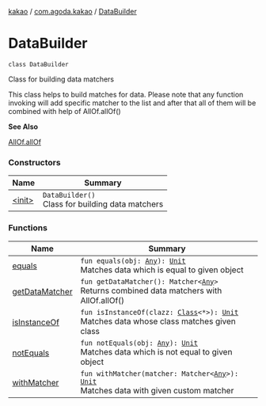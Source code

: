 [kakao](../../index.md) / [com.agoda.kakao](../index.md) / [DataBuilder](./index.md)

# DataBuilder

`class DataBuilder`

Class for building data matchers

This class helps to build matches for data.
Please note that any function invoking will add specific matcher to the list
and after that all of them will be combined with help of AllOf.allOf()

**See Also**

[AllOf.allOf](#)

### Constructors

| Name | Summary |
|---|---|
| [&lt;init&gt;](-init-.md) | `DataBuilder()`<br>Class for building data matchers |

### Functions

| Name | Summary |
|---|---|
| [equals](equals.md) | `fun equals(obj: `[`Any`](https://kotlinlang.org/api/latest/jvm/stdlib/kotlin/-any/index.html)`): `[`Unit`](https://kotlinlang.org/api/latest/jvm/stdlib/kotlin/-unit/index.html)<br>Matches data which is equal to given object |
| [getDataMatcher](get-data-matcher.md) | `fun getDataMatcher(): Matcher<`[`Any`](https://kotlinlang.org/api/latest/jvm/stdlib/kotlin/-any/index.html)`>`<br>Returns combined data matchers with AllOf.allOf() |
| [isInstanceOf](is-instance-of.md) | `fun isInstanceOf(clazz: `[`Class`](https://developer.android.com/reference/java/lang/Class.html)`<*>): `[`Unit`](https://kotlinlang.org/api/latest/jvm/stdlib/kotlin/-unit/index.html)<br>Matches data whose class matches given class |
| [notEquals](not-equals.md) | `fun notEquals(obj: `[`Any`](https://kotlinlang.org/api/latest/jvm/stdlib/kotlin/-any/index.html)`): `[`Unit`](https://kotlinlang.org/api/latest/jvm/stdlib/kotlin/-unit/index.html)<br>Matches data which is not equal to given object |
| [withMatcher](with-matcher.md) | `fun withMatcher(matcher: Matcher<`[`Any`](https://kotlinlang.org/api/latest/jvm/stdlib/kotlin/-any/index.html)`>): `[`Unit`](https://kotlinlang.org/api/latest/jvm/stdlib/kotlin/-unit/index.html)<br>Matches data with given custom matcher |

